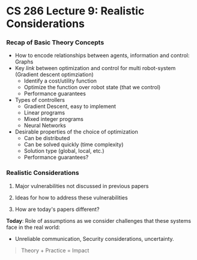 # CS 286 Lecture 9: Realistic Considerations

### Recap of Basic Theory Concepts
* How to encode relationships between agents, information and control: Graphs
* Key *link* between optimization and control for multi robot-system (Gradient descent optimziation)
    * Identify a cost/utility function
    * Optimize the function over robot state (that we control)
    * Performance guarantees
* Types of controllers
    * Gradient Descent, easy to implement 
    * Linear programs
    * Mixed integer programs
    * Neural Networks
* Desirable properties of the choice of optimization
    * Can be distributed
    * Can be solved quickly (time complexity)
    * Solution type (global, local, etc.)
    * Performance guarantees?
### Realistic Considerations
1. Major vulnerabilities not discussed in previous papers

2. Ideas for how to address these vulnerabilities

3. How are today's papers different?

**Today**: Role of assumptions as we consider challenges that these systems face in the real world:
* Unreliable communication, Security considerations, uncertainty.

> Theory + Practice = Impact

